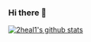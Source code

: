 ### Hi there 👋

[![2heal1's github stats](https://github-readme-stats.vercel.app/api?username=2heal1&theme=graywhite&show_icons=true&hide=contribs)](https://github.com/anuraghazra/github-readme-stats)
